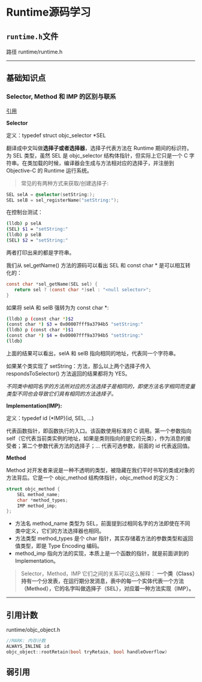 # Runtime源码学习

## `runtime.h`文件

路径 runtime/runtime.h

-----

## 基础知识点

### 

### Selector, Method 和 IMP 的区别与联系

[引用](https://www.jianshu.com/p/84d1771e9792)


**Selector**

定义：typedef struct objc_selector *SEL

翻译成中文叫做**选择子或者选择器**，选择子代表方法在 Runtime 期间的标识符。为 SEL 类型，虽然 SEL 是 objc_selector 结构体指针，但实际上它只是一个 C 字符串。在类加载的时候，编译器会生成与方法相对应的选择子，并注册到 Objective-C 的 Runtime 运行系统。

> 常见的有两种方式来获取/创建选择子:

```Objective-C
SEL selA = @selector(setString:);
SEL selB = sel_registerName("setString:"); 
```

在控制台测试：

```sh
(lldb) p selA
(SEL) $1 = "setString:"
(lldb) p selB
(SEL) $2 = "setString:"
```

两者打印出来的都是字符串。

我们从 sel_getName() 方法的源码可以看出 SEL 和 const char * 是可以相互转化的：

```c
const char *sel_getName(SEL sel) {
   return sel ? (const char *)sel : "<null selector>";
}
```

如果将 selA 和 selB 强转为为 const char *:

```sh
(lldb) p (const char *)$2
(const char *) $3 = 0x00007fff9a3794b5 "setString:"
(lldb) p (const char *)$1
(const char *) $4 = 0x00007fff9a3794b5 "setString:"
(lldb) 
```

上面的结果可以看出，selA 和 selB 指向相同的地址，代表同一个字符串。

如果某个类实现了 setString：方法，那么以上两个选择子传入 respondsToSelector() 方法返回的结果都将为 YES。

*不同类中相同名字的方法所对应的方法选择子是相同的，即使方法名字相同而变量类型不同也会导致它们具有相同的方法选择子。*


**Implementation(IMP):**

定义：typedef id (*IMP)(id, SEL, ...)

代表函数指针，即函数执行的入口。该函数使用标准的 C 调用。第一个参数指向 self（它代表当前类实例的地址，如果是类则指向的是它的元类），作为消息的接受者；第二个参数代表方法的选择子；... 代表可选参数，前面的 id 代表返回值。

**Method**

Method 对开发者来说是一种不透明的类型，被隐藏在我们平时书写的类或对象的方法背后。它是一个 objc_method 结构体指针，objc_method 的定义为：

```Objective-C
struct objc_method {
    SEL method_name; 
    char *method_types;
    IMP method_imp;
};
```

- 方法名 method_name 类型为 SEL，前面提到过相同名字的方法即使在不同类中定义，它们的方法选择器也相同。
- 方法类型 method_types 是个 char 指针，其实存储着方法的参数类型和返回值类型，即是 Type Encoding 编码。
- method_imp 指向方法的实现，本质上是一个函数的指针，就是前面讲到的 Implementation。


> Selector，Method，IMP 它们之间的关系可以这么解释：
**一个类（Class）持有一个分发表，在运行期分发消息，表中的每一个实体代表一个方法（Method），它的名字叫做选择子（SEL），对应着一种方法实现（IMP）。**

----- 

## 引用计数

runtime/objc_object.h

```c
//MARK: 内存计数
ALWAYS_INLINE id 
objc_object::rootRetain(bool tryRetain, bool handleOverflow)
```

## 弱引用

